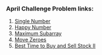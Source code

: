 
<h3>April Challenge Problem links: </h3>
<ol>
  <li>
    <a href="https://leetcode.com/explore/challenge/card/30-day-leetcoding-challenge/528/week-1/3283/">
      Single Number
    </a>
  </li>
   <li>
    <a href="https://leetcode.com/explore/challenge/card/30-day-leetcoding-challenge/528/week-1/3284/">
      Happy Number
    </a>
  </li>
  <li>
    <a href="https://leetcode.com/explore/challenge/card/30-day-leetcoding-challenge/528/week-1/3285/">
      Maximum Subarray
    </a>
  </li>
  <li>
    <a href="https://leetcode.com/explore/challenge/card/30-day-leetcoding-challenge/528/week-1/3286/">
      Move Zeroes
    </a>
  </li>
  <li>
    <a href="https://leetcode.com/explore/challenge/card/30-day-leetcoding-challenge/528/week-1/3287/">
      Best Time to Buy and Sell Stock II
    </a>
  </li>
</ol>
